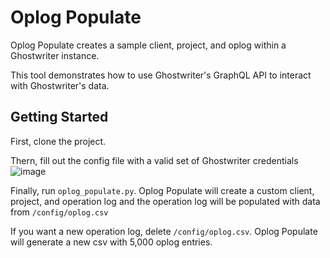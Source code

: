 # Oplog Populate
Oplog Populate creates a sample client, project, and oplog within a Ghostwriter instance.

This tool demonstrates how to use Ghostwriter's GraphQL API to interact with Ghostwriter's data.

## Getting Started

First, clone the project.

Thern, fill out the config file with a valid set of Ghostwriter credentials
![image](https://github.com/user-attachments/assets/ed3d201c-c88e-40bb-8244-6592e8de3827)

Finally, run `oplog_populate.py`. Oplog Populate will create a custom client, project, and operation log and the operation 
log will be populated with data from `/config/oplog.csv`

If you want a new operation log, delete `/config/oplog.csv`. Oplog Populate will generate a new csv with 5,000 oplog entries.
